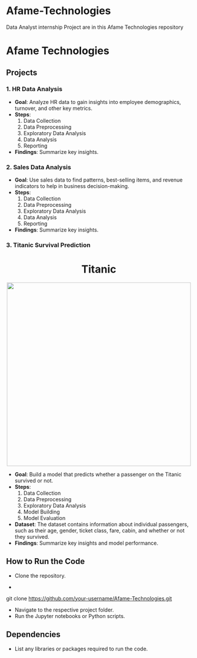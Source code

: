 # Afame-Technologies
Data Analyst internship Project are in this Afame Technologies repository
# Afame Technologies

## Projects

### 1. HR Data Analysis
- **Goal**: Analyze HR data to gain insights into employee demographics, turnover, and other key metrics.
- **Steps**:
  1. Data Collection
  2. Data Preprocessing
  3. Exploratory Data Analysis
  4. Data Analysis
  5. Reporting
- **Findings**: Summarize key insights.

### 2. Sales Data Analysis
- **Goal**: Use sales data to find patterns, best-selling items, and revenue indicators to help in business decision-making.
- **Steps**:
  1. Data Collection
  2. Data Preprocessing
  3. Exploratory Data Analysis
  4. Data Analysis
  5. Reporting
- **Findings**: Summarize key insights.
### 3. Titanic Survival Prediction
<h1 align="center" font-size:16px"><b>Titanic</b></h1>


<p align="center">
  <img src="http://media.giphy.com/media/1Nk9bIidJVTy0/giphy.gif" width="500px">
</p>

- **Goal**: Build a model that predicts whether a passenger on the Titanic survived or not.
- **Steps**:
  1. Data Collection
  2. Data Preprocessing
  3. Exploratory Data Analysis
  4. Model Building
  5. Model Evaluation
- **Dataset**: The dataset contains information about individual passengers, such as their age, gender, ticket class, fare, cabin, and whether or not they survived.
- **Findings**: Summarize key insights and model performance.

## How to Run the Code
- Clone the repository.
-  ```bash
  git clone https://github.com/your-username/Afame-Technologies.git
- Navigate to the respective project folder.
- Run the Jupyter notebooks or Python scripts.

## Dependencies
- List any libraries or packages required to run the code.

